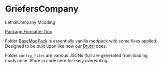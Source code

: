 # GriefersCompany
LethalCompany Modding

[Package Formatter Doc](https://thunderstore.io/c/lethal-company/create/docs/)

Folder [BaseModPack](https://thunderstore.io/c/lethal-company/p/GriefersCompany/GriefersCoModPack/) is essentially vanilla modpack with some fixes applied. Designed to be built upon like how our [Brutal](https://thunderstore.io/c/lethal-company/p/GriefersCompany/GriefersCoBrutalModPack/) does.

Folder `config_files` are various JSONs that are generated from loading mods once. Store in code here for easy overwriting

